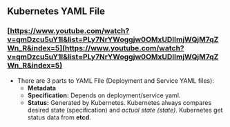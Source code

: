 ## Kubernetes YAML File

### [https://www.youtube.com/watch?v=qmDzcu5uY1I&list=PLy7NrYWoggjw0OMxUDIImjWQjM7qZWn_R&index=5](https://www.youtube.com/watch?v=qmDzcu5uY1I&list=PLy7NrYWoggjw0OMxUDIImjWQjM7qZWn_R&index=5)

- There are 3 parts to YAML File (Deployment and Service YAML files):
	- **Metadata**
	- **Specification:** Depends on deployment/service yaml.
	- **Status:** Generated by Kubernetes. Kubernetes always compares desired state (specification) and *actual state (state)*. Kubernetes get status data from **etcd**.
<!--stackedit_data:
eyJoaXN0b3J5IjpbLTg3MjgwNzAxOF19
-->